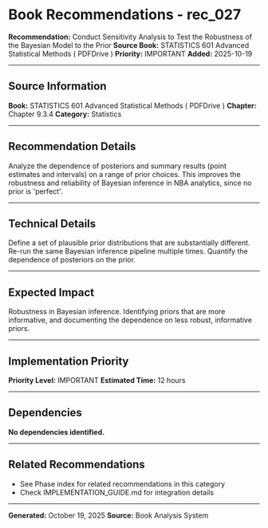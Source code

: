 # Book Recommendations - rec_027

**Recommendation:** Conduct Sensitivity Analysis to Test the Robustness of the Bayesian Model to the Prior
**Source Book:** STATISTICS 601 Advanced Statistical Methods ( PDFDrive )
**Priority:** IMPORTANT
**Added:** 2025-10-19

---

## Source Information

**Book:** STATISTICS 601 Advanced Statistical Methods ( PDFDrive )
**Chapter:** Chapter 9.3.4
**Category:** Statistics

---

## Recommendation Details

Analyze the dependence of posteriors and summary results (point estimates and intervals) on a range of prior choices.  This improves the robustness and reliability of Bayesian inference in NBA analytics, since no prior is 'perfect'.

---

## Technical Details

Define a set of plausible prior distributions that are substantially different. Re-run the same Bayesian inference pipeline multiple times. Quantify the dependence of posteriors on the prior.

---

## Expected Impact

Robustness in Bayesian inference. Identifying priors that are more informative, and documenting the dependence on less robust, informative priors.

---

## Implementation Priority

**Priority Level:** IMPORTANT
**Estimated Time:** 12 hours

---

## Dependencies

**No dependencies identified.**

---

## Related Recommendations

- See Phase index for related recommendations in this category
- Check IMPLEMENTATION_GUIDE.md for integration details

---

**Generated:** October 19, 2025
**Source:** Book Analysis System
